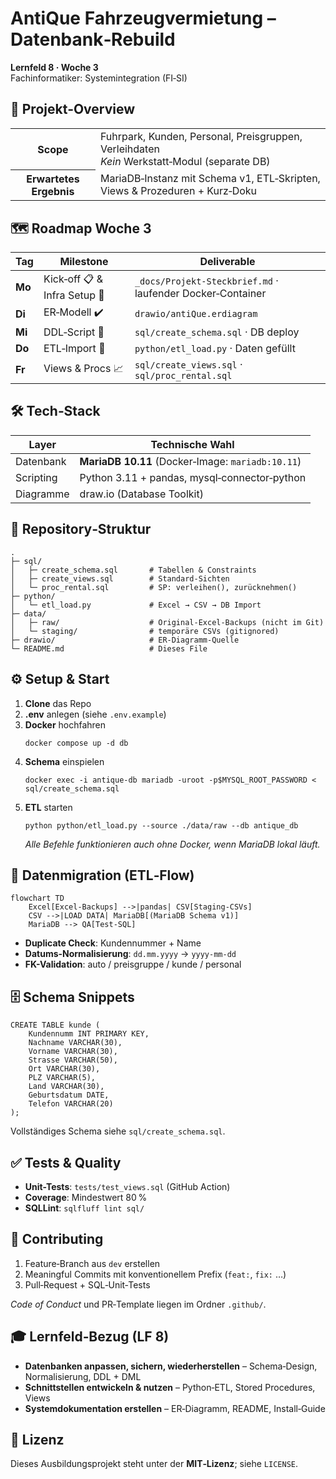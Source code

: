 <!DOCTYPE html>
<html lang="de">
<head>
  <meta charset="UTF-8">
</head>
<body>
  <h1>AntiQue Fahrzeugvermietung – Datenbank‑Rebuild</h1>
  <p><strong>Lernfeld&nbsp;8 · Woche&nbsp;3</strong><br>
     Fachinformatiker: Systemintegration (FI‑SI)</p>

  <h2>🚗 Projekt‑Overview</h2>
  <table>
    <tr><th>Scope</th><td>Fuhrpark, Kunden, Personal, Preisgruppen, Verleihdaten<br><em>Kein</em> Werkstatt‑Modul (separate DB)</td></tr>
    <tr><th>Erwartetes Ergebnis</th><td>MariaDB‑Instanz mit Schema&nbsp;v1, ETL‑Skripten, Views &amp; Prozeduren + Kurz‑Doku</td></tr>
  </table>

  <h2>🗺️ Roadmap Woche&nbsp;3</h2>
  <table>
    <thead>
      <tr><th>Tag</th><th>Milestone</th><th>Deliverable</th></tr>
    </thead>
    <tbody>
      <tr><td><strong>Mo</strong></td><td>Kick‑off 📋 &amp; Infra Setup 🐳</td><td><code>_docs/Projekt-Steckbrief.md</code> · laufender Docker‑Container</td></tr>
      <tr><td><strong>Di</strong></td><td>ER‑Modell ✔️</td><td><code>drawio/antiQue.erdiagram</code></td></tr>
      <tr><td><strong>Mi</strong></td><td>DDL‑Script 💾</td><td><code>sql/create_schema.sql</code> · DB deploy</td></tr>
      <tr><td><strong>Do</strong></td><td>ETL‑Import 🔄</td><td><code>python/etl_load.py</code> · Daten gefüllt</td></tr>
      <tr><td><strong>Fr</strong></td><td>Views &amp; Procs 📈</td><td><code>sql/create_views.sql</code> · <code>sql/proc_rental.sql</code></td></tr>
    </tbody>
  </table>

  <h2>🛠️ Tech‑Stack</h2>
  <table>
    <thead><tr><th>Layer</th><th>Technische Wahl</th></tr></thead>
    <tbody>
      <tr><td>Datenbank</td><td><strong>MariaDB 10.11</strong> (Docker‑Image: <code>mariadb:10.11</code>)</td></tr>
      <tr><td>Scripting</td><td>Python 3.11 + pandas, mysql‑connector‑python</td></tr>
      <tr><td>Diagramme</td><td>draw.io (Database Toolkit)</td></tr>
    </tbody>
  </table>

  <h2>📁 Repository‑Struktur</h2>
  <pre><code>.
├─ sql/
│   ├─ create_schema.sql       # Tabellen &amp; Constraints
│   ├─ create_views.sql        # Standard-Sichten
│   └─ proc_rental.sql         # SP: verleihen(), zurücknehmen()
├─ python/
│   └─ etl_load.py             # Excel → CSV → DB Import
├─ data/
│   ├─ raw/                    # Original-Excel-Backups (nicht im Git)
│   └─ staging/                # temporäre CSVs (gitignored)
├─ drawio/                     # ER-Diagramm-Quelle
└─ README.md                   # Dieses File</code></pre>

  <h2>⚙️ Setup &amp; Start</h2>
  <ol>
    <li><strong>Clone</strong> das Repo</li>
    <li><strong>.env</strong> anlegen (siehe <code>.env.example</code>)</li>
    <li><strong>Docker</strong> hochfahren
      <pre><code>docker compose up -d db</code></pre></li>
    <li><strong>Schema</strong> einspielen
      <pre><code>docker exec -i antique-db mariadb -uroot -p$MYSQL_ROOT_PASSWORD &lt; sql/create_schema.sql</code></pre></li>
    <li><strong>ETL</strong> starten
      <pre><code>python python/etl_load.py --source ./data/raw --db antique_db</code></pre>
      <p><em>Alle Befehle funktionieren auch ohne Docker, wenn MariaDB lokal läuft.</em></p>
    </li>
  </ol>

  <h2>🔄 Datenmigration (ETL‑Flow)</h2>
  <pre><code class="mermaid">flowchart TD
    Excel[Excel-Backups] -->|pandas| CSV[Staging-CSVs]
    CSV -->|LOAD DATA| MariaDB[(MariaDB Schema v1)]
    MariaDB --> QA[Test-SQL]</code></pre>
  <ul>
    <li><strong>Duplicate Check</strong>: Kundennummer + Name</li>
    <li><strong>Datums-Normalisierung</strong>: <code>dd.mm.yyyy</code> → <code>yyyy-mm-dd</code></li>
    <li><strong>FK-Validation</strong>: auto / preisgruppe / kunde / personal</li>
  </ul>

  <h2>🗄️ Schema Snippets</h2>
  <pre><code>CREATE TABLE kunde (
    Kundennumm INT PRIMARY KEY,
    Nachname VARCHAR(30),
    Vorname VARCHAR(30),
    Strasse VARCHAR(50),
    Ort VARCHAR(30),
    PLZ VARCHAR(5),
    Land VARCHAR(30),
    Geburtsdatum DATE,
    Telefon VARCHAR(20)
);</code></pre>
  <p>Vollständiges Schema siehe <code>sql/create_schema.sql</code>.</p>

  <h2>✅ Tests &amp; Quality</h2>
  <ul>
    <li><strong>Unit-Tests</strong>: <code>tests/test_views.sql</code> (GitHub Action)</li>
    <li><strong>Coverage</strong>: Mindestwert 80 %</li>
    <li><strong>SQLLint</strong>: <code>sqlfluff lint sql/</code></li>
  </ul>

  <h2>👥 Contributing</h2>
  <ol>
    <li>Feature‑Branch aus <code>dev</code> erstellen</li>
    <li>Meaningful Commits mit konventionellem Prefix (<code>feat:</code>, <code>fix:</code> …)</li>
    <li>Pull‑Request + SQL‑Unit‑Tests</li>
  </ol>
  <p><em>Code of Conduct</em> und PR‑Template liegen im Ordner <code>.github/</code>.</p>

  <h2>🎓 Lernfeld‑Bezug (LF 8)</h2>
  <ul>
    <li><strong>Datenbanken anpassen, sichern, wiederherstellen</strong> – Schema‑Design, Normalisierung, DDL + DML</li>
    <li><strong>Schnittstellen entwickeln &amp; nutzen</strong> – Python‑ETL, Stored Procedures, Views</li>
    <li><strong>Systemdokumentation erstellen</strong> – ER‑Diagramm, README, Install‑Guide</li>
  </ul>

  <h2>📝 Lizenz</h2>
  <p>Dieses Ausbildungsprojekt steht unter der <strong>MIT‑Lizenz</strong>; siehe <code>LICENSE</code>.</p>
</body>
</html>
